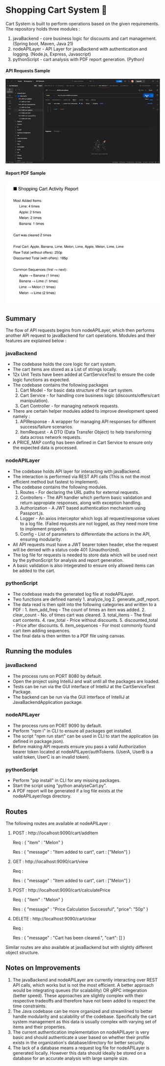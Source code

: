 # Shopping Cart System 🛒

Cart System is built to perform operations based on the given requirements. The repository holds three modules :

1. javaBackend - core business logic for discounts and cart management. (Spring boot, Maven, Java 21)
2. nodeAPILayer - API Layer for javaBackend with authentication and logging. (Node.js, Express, Javascript)
3. pythonScript - cart analysis with PDF report generation. (Python)

#### API Requests Sample

![](resources/snapshot.gif)

#### Report PDF Sample

![](resources/pythonReportSample.png)

## Summary

The flow of API requests begins from nodeAPILayer, which then performs another API request to javaBackend for cart operations. Modules and their features are explained below :

### javaBackend

- The codebase holds the core logic for cart system.
- The cart items are stored as a List of strings locally.
- 12x Unit Tests have been added at CartServiceTest to ensure the code logic functions as expected.
- The codebase contains the following packages
  1.  Cart Model - for basic data structure of the cart system.
  2.  Cart Service - for handling core business logic (discounts/offers/cart manipulation).
  3.  Cart Controller - for managing network requests.
- There are certain helper modules added to improve development speed namely :
  1.  APIResponse - A wrapper for managing API responses for different success/failure scenarios.
  2.  ItemRequest - A DTO (Data Transfer Object) to help transforming data across network requests.
- A PRICE_MAP config has been defined in Cart Service to ensure only the expected data is processed.

### nodeAPILayer

- The codebase holds API layer for interacting with javaBackend.
- The interaction is performed via REST API calls (This is not the most efficient method but fastest to implement).
- The codebase contains the following modules.
  1.  Routes - For declaring the URL paths for external requests.
  2.  Controllers - The API handler which perform basic validation and return appropiate responses, along with exception handling.
  3.  Authorization - A JWT based authentication mechanism using Passport.js.
  4.  Logger - An axios interceptor which logs all request/response values to a log file. (Failed requests are not logged, as they need more time to implement properly).
  5.  Config - List of parameters to differentiate the actions in the API, ensuring modularity.
- All API requests must have a JWT bearer token header, else the request will be denied with a status code 401 (Unauthorized).
- The log file for requests is needed to store data which will be used next by the pythonScript for analysis and report generation.
- A basic validation is also integerated to ensure only allowed items can be added to the cart.

### pythonScript

- The codebase reads the generated log file at nodeAPILayer.
- Two functions are defined namely 1. analyze_log 2. generate_pdf_report.
- The data read is then split into the following categories and written to a PDF : 1. item_add_freq - The count of times an item was added. 2. clear_count - No. of times cart was cleared. 3. total_items - The final cart contents. 4. raw_total - Price without discounts. 5. discounted_total - Price after discounts. 6. item_sequences - For most commonly found cart item adding sequences.
- The final data is then written to a PDF file using canvas.

## Running the modules

### javaBackend

- The process runs on PORT 8080 by default.
- Open the project using IntelliJ and wait until all the packages are loaded.
- Tests can be run via the GUI interface of IntelliJ at the CartServiceTest Package.
- The backend can be run via the GUI interface of IntelliJ at JavaBackendApplication package.

### nodeAPILayer

- The process runs on PORT 9090 by default.
- Perform "npm i" in CLI to ensure all packages get installed.
- The script "npm run start" can be used in CLI to start the application (as defined in package.json).
- Before making API requests ensure you pass a valid Authorization bearer token located at nodeAPILayer/authTokens. (UserA, UserB is a valid token, UserC is an invalid token).

### pythonScript

- Perform "pip install" in CLI for any missing packages.
- Start the script using "python analyseCart.py".
- A PDF report will be generated if a log file exists at the nodeAPILayer/logs directory.

## Routes

The following routes are available at nodeAPILayer :

1. POST : http://localhost:9090/cart/addItem

   Req : { "item" : "Melon" }

   Res : { "message" : "Item added to cart", cart : ["Melon"] }

2. GET : http://localhost:9090/cart/view

   Req :

   Res : { "message" : "Item added to cart", cart : ["Melon"] }

3. POST : http://localhost:9090/cart/calculatePrice

   Req : { "item" : "Melon" }

   Res : { "message" : "Price Calculation Successful", "price": "50p" }

4. DELETE : http://localhost:9090/cart/clear

   Req :

   Res : { "message" : "Cart has been cleared.", "cart": [] }

Similar routes are also available at javaBackend but with slightly different object structure.

## Notes on Improvements

1. The javaBackend and nodeAPILayer are currently interacting over REST API calls, which works but is not the most efficient. A better approach would be integrating queues (for scalability) OR gRPC integeration (better speed). These approaches are slightly complex with their respective tradeoffs and therefore have not been added to respect the time constraints.
2. The Java codebase can be more organized and streamlined to better handle modularity and scalability of the codebase. Specifically the cart system management as this data is usually complex with varying set of items and their properties.
3. The current authentication implementation on nodeAPILayer is very basic and should authenticate a user based on whether their profile exists in the organization's database/directory for better security.
4. The lack of a database means a request log file for nodeAPILayer is generated locally. However this data should ideally be stored on a database for an accurate analysis with large sample size.
